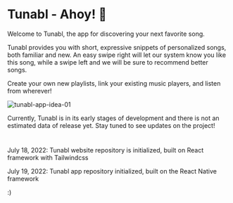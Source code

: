 # Tunabl - Ahoy! 👋

Welcome to Tunabl, the app for discovering your next favorite song.

Tunabl provides you with short, expressive snippets of personalized songs, both familiar and new. An easy swipe right will let our system know you like this song, while a swipe left and we will be sure to recommend better songs. 

Create your own new playlists, link your existing music players, and listen from wherever!

![tunabl-app-idea-01](https://user-images.githubusercontent.com/86496017/179883538-193e1db8-ad5a-484b-8f95-fa33ce44c273.png)

Currently, Tunabl is in its early stages of development and there is not an estimated data of release yet. Stay tuned to see updates on the project!
#
July 18, 2022: Tunabl website repository is initialized, built on React framework with Tailwindcss

July 19, 2022: Tunabl app repository initialized, built on the React Native framework


:)
